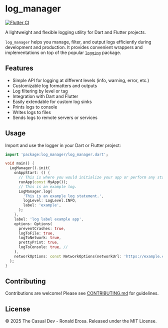 # log_manager

[![Flutter CI](https://github.com/thecasualdev17/log_manager/actions/workflows/flutter_ci.yml/badge.svg)](https://github.com/thecasualdev17/log_manager/actions/workflows/flutter_ci.yml)

A lightweight and flexible logging utility for Dart and Flutter projects.

`log_manager` helps you manage, filter, and output logs efficiently during development and
production. It provides convenient wrappers and implementations on top of the popular [
`logging`](https://pub.dev/packages/logging) package.

## Features

- Simple API for logging at different levels (info, warning, error, etc.)
- Customizable log formatters and outputs
- Log filtering by level or tag
- Integration with Dart and Flutter
- Easily extendable for custom log sinks
- Prints logs to console
- Writes logs to files
- Sends logs to remote servers or services

## Usage

Import and use the logger in your Dart or Flutter project:

```dart
import 'package:log_manager/log_manager.dart';

void main() {
  LogManager().init(
    onAppStart: () {
      // This is where you would initialize your app or perform any startup tasks.
      runApp(const MyApp());
      // This is an example log.
      LogManager.log(
        'This is an example log statement.',
        logLevel: LogLevel.INFO,
        label: 'example',
      );
    },
    label: 'log label example app',
    options: Options(
      preventCrashes: true,
      logToFile: true,
      logToNetwork: true,
      prettyPrint: true,
      logToConsole: true, //
    ),
    networkOptions: const NetworkOptions(networkUrl: 'https://example.com/logs/'),
  );
}
```

## Contributing

Contributions are welcome! Please see [CONTRIBUTING.md](CONTRIBUTING.md) for guidelines.

## License

© 2025 The Casual Dev - Ronald Erosa. Released under the MIT License.
